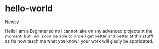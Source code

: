 # hello-world

Newby

Hello I am a Beginner so no I cannot take on any advanced projects at the moment, but I will soon be able to once I get better and better at this stuff!! as for now teach me what you know!! your work will gladly be appriciated.
